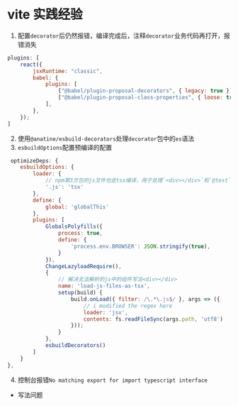 # vite 实践经验

1. 配置`decorator`后仍然报错，编译完成后，注释`decorator`业务代码再打开，报错消失

```js
plugins: [
    react({
        jsxRuntime: "classic",
        babel: {
            plugins: [
                ["@babel/plugin-proposal-decorators", { legacy: true }],
                ["@babel/plugin-proposal-class-properties", { loose: true }],
            ],
        },
    });
]
```

2. 使用`@anatine/esbuild-decorators`处理`decorator`包中的`es`语法
3. `esbuildOptions`配置预编译的配置

```js
 optimizeDeps: {
    esbuildOptions: {
        loader: {
            // npm第3方包的js文件也走tsx编译，用于处理`<div></div>`和`@test`等写法
            '.js': 'tsx'
        },
        define: {
            global: 'globalThis'
        },
        plugins: [
            GlobalsPolyfills({
                process: true,
                define: {
                    'process.env.BROWSER': JSON.stringify(true),
                }
            }),
            ChangeLazyloadRequire(),
            {
                // 解决无法解析的js中的组件写法<div></div>
                name: 'load-js-files-as-tsx',
                setup(build) {
                    build.onLoad({ filter: /\.*\.js$/ }, args => ({
                        // i modified the regex here
                        loader: 'jsx',
                        contents: fs.readFileSync(args.path, 'utf8')
                    }));
                }
            },
            esbuildDecorators()
        ]
    }
},
```

4. 控制台报错`No matching export for import typescript interface`

-   写法问题
